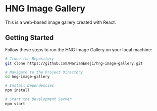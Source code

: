 # HNG Image Gallery

This is a web-based image gallery created with React.

## Getting Started

Follow these steps to run the HNG Image Gallery on your local machine:

```bash
# Clone the Repository
git clone https://github.com/MariamEneji/hng-image-gallery.git

# Navigate to the Project Directory
cd hng-image-gallery

# Install Dependencies
npm install

# Start the Development Server
npm start